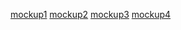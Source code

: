 [mockup1](http://codepen.io/KyleRattet/pen/gpzOJa)
[mockup2](http://codepen.io/KyleRattet/pen/Jdvomo)
[mockup3](http://codepen.io/KyleRattet/pen/PqewyK)
[mockup4](http://codepen.io/KyleRattet/pen/Jdvoed)
